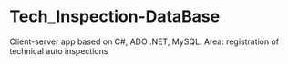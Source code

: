 # Tech_Inspection-DataBase
Client-server app based on C#, ADO .NET, MySQL.
Area: registration of technical auto inspections
